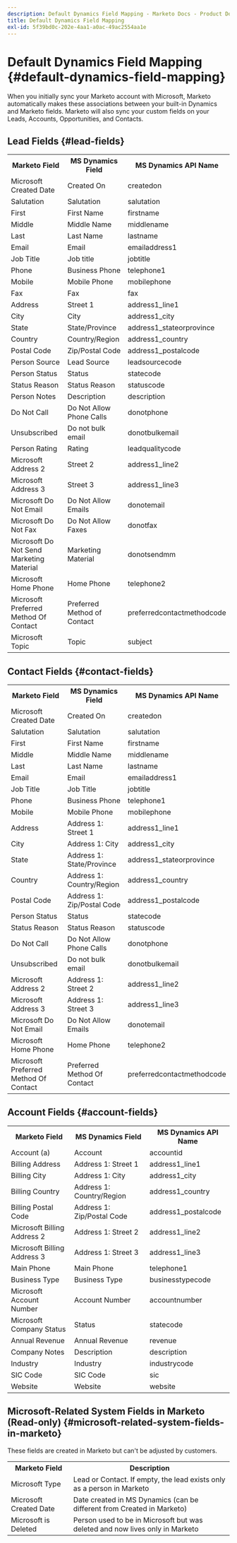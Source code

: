 ```yaml
---
description: Default Dynamics Field Mapping - Marketo Docs - Product Documentation
title: Default Dynamics Field Mapping
exl-id: 5f39bd0c-202e-4aa1-a0ac-49ac2554aa1e
---
```

# Default Dynamics Field Mapping {#default-dynamics-field-mapping}

When you initially sync your Marketo account with Microsoft, Marketo automatically makes these associations between your built-in Dynamics and Marketo fields.  Marketo will also sync your custom fields on your Leads, Accounts, Opportunities, and Contacts.

## Lead Fields {#lead-fields}

<table> 
 <colgroup> 
  <col> 
  <col> 
  <col> 
 </colgroup> 
 <tbody> 
  <tr> 
   <th>Marketo Field</th> 
   <th>MS Dynamics Field</th> 
   <th>MS Dynamics API Name</th> 
  </tr> 
  <tr> 
   <td>Microsoft Created Date</td> 
   <td>Created On</td> 
   <td>createdon</td> 
  </tr> 
  <tr> 
   <td>Salutation</td> 
   <td>Salutation</td> 
   <td>salutation</td> 
  </tr> 
  <tr> 
   <td>First</td> 
   <td>First Name</td> 
   <td>firstname</td> 
  </tr> 
  <tr> 
   <td>Middle</td> 
   <td>Middle Name</td> 
   <td>middlename</td> 
  </tr> 
  <tr> 
   <td>Last</td> 
   <td>Last Name</td> 
   <td>lastname</td> 
  </tr> 
  <tr> 
   <td>Email</td> 
   <td>Email</td> 
   <td>emailaddress1</td> 
  </tr> 
  <tr> 
   <td>Job Title</td> 
   <td>Job title</td> 
   <td>jobtitle</td> 
  </tr> 
  <tr> 
   <td>Phone</td> 
   <td>Business Phone</td> 
   <td>telephone1</td> 
  </tr> 
  <tr> 
   <td>Mobile</td> 
   <td>Mobile Phone</td> 
   <td>mobilephone</td> 
  </tr> 
  <tr> 
   <td>Fax</td> 
   <td>Fax</td> 
   <td>fax</td> 
  </tr> 
  <tr> 
   <td>Address</td> 
   <td>Street 1</td> 
   <td>address1_line1</td> 
  </tr> 
  <tr> 
   <td>City</td> 
   <td>City</td> 
   <td>address1_city</td> 
  </tr> 
  <tr> 
   <td>State</td> 
   <td>State/Province</td> 
   <td>address1_stateorprovince</td> 
  </tr> 
  <tr> 
   <td>Country</td> 
   <td>Country/Region</td> 
   <td>address1_country</td> 
  </tr> 
  <tr> 
   <td>Postal Code</td> 
   <td>Zip/Postal Code</td> 
   <td>address1_postalcode</td> 
  </tr> 
  <tr> 
   <td>Person Source</td> 
   <td>Lead Source</td> 
   <td>leadsourcecode</td> 
  </tr> 
  <tr> 
   <td>Person Status</td> 
   <td>Status</td> 
   <td>statecode</td> 
  </tr> 
  <tr> 
   <td>Status Reason</td> 
   <td>Status Reason</td> 
   <td>statuscode</td> 
  </tr> 
  <tr> 
   <td>Person Notes</td> 
   <td>Description</td> 
   <td>description</td> 
  </tr> 
  <tr> 
   <td>Do Not Call</td> 
   <td>Do Not Allow Phone Calls</td> 
   <td>donotphone</td> 
  </tr> 
  <tr> 
   <td>Unsubscribed</td> 
   <td>Do not bulk email</td> 
   <td>donotbulkemail</td> 
  </tr> 
  <tr> 
   <td>Person Rating</td> 
   <td>Rating</td> 
   <td>leadqualitycode</td> 
  </tr> 
  <tr> 
   <td>Microsoft Address 2</td> 
   <td>Street 2</td> 
   <td>address1_line2</td> 
  </tr> 
  <tr> 
   <td>Microsoft Address 3</td> 
   <td>Street 3</td> 
   <td>address1_line3</td> 
  </tr> 
  <tr> 
   <td>Microsoft Do Not Email</td> 
   <td>Do Not Allow Emails</td> 
   <td>donotemail</td> 
  </tr> 
  <tr> 
   <td>Microsoft Do Not Fax</td> 
   <td>Do Not Allow Faxes</td> 
   <td>donotfax</td> 
  </tr> 
  <tr> 
   <td>Microsoft Do Not Send Marketing Material</td> 
   <td>Marketing Material</td> 
   <td>donotsendmm</td> 
  </tr> 
  <tr> 
   <td>Microsoft Home Phone</td> 
   <td>Home Phone</td> 
   <td>telephone2</td> 
  </tr> 
  <tr> 
   <td>Microsoft Preferred Method Of Contact</td> 
   <td>Preferred Method of Contact</td> 
   <td>preferredcontactmethodcode</td> 
  </tr> 
  <tr> 
   <td>Microsoft Topic</td> 
   <td>Topic</td> 
   <td>subject</td> 
  </tr> 
 </tbody> 
</table>

## Contact Fields {#contact-fields}

<table> 
 <colgroup> 
  <col> 
  <col> 
  <col> 
 </colgroup> 
 <tbody> 
  <tr> 
   <th>Marketo Field</th> 
   <th>MS Dynamics Field</th> 
   <th>MS Dynamics API Name</th> 
  </tr> 
  <tr> 
   <td>Microsoft Created Date</td> 
   <td>Created On</td> 
   <td>createdon</td> 
  </tr> 
  <tr> 
   <td>Salutation</td> 
   <td>Salutation</td> 
   <td>salutation</td> 
  </tr> 
  <tr> 
   <td>First</td> 
   <td>First Name</td> 
   <td>firstname</td> 
  </tr> 
  <tr> 
   <td>Middle</td> 
   <td>Middle Name</td> 
   <td>middlename</td> 
  </tr> 
  <tr> 
   <td>Last</td> 
   <td>Last Name</td> 
   <td>lastname</td> 
  </tr> 
  <tr> 
   <td>Email</td> 
   <td>Email</td> 
   <td>emailaddress1</td> 
  </tr> 
  <tr> 
   <td>Job Title</td> 
   <td>Job Title</td> 
   <td>jobtitle</td> 
  </tr> 
  <tr> 
   <td>Phone</td> 
   <td>Business Phone</td> 
   <td>telephone1</td> 
  </tr> 
  <tr> 
   <td>Mobile</td> 
   <td>Mobile Phone</td> 
   <td>mobilephone</td> 
  </tr> 
  <tr> 
   <td>Address</td> 
   <td>Address 1: Street 1</td> 
   <td>address1_line1</td> 
   <tr> 
   <td>City</td> 
   <td>Address 1: City</td> 
   <td>address1_city</td> 
  </tr> 
  <tr> 
   <td>State</td> 
   <td>Address 1: State/Province</td> 
   <td>address1_stateorprovince</td> 
  </tr> 
  <tr> 
   <td>Country</td> 
   <td>Address 1: Country/Region</td> 
   <td>address1_country</td> 
   <tr> 
   <td>Postal Code</td> 
   <td>Address 1: Zip/Postal Code</td> 
   <td>address1_postalcode</td> 
  </tr> 
  <tr> 
   <td>Person Status</td> 
   <td>Status</td> 
   <td>statecode</td> 
  </tr> 
  <tr> 
   <td>Status Reason</td> 
   <td>Status Reason</td> 
   <td>statuscode</td> 
  </tr> 
   <tr> 
   <td>Do Not Call</td> 
   <td>Do Not Allow Phone Calls</td> 
   <td>donotphone</td> 
  </tr> 
  <tr> 
   <td>Unsubscribed</td> 
   <td>Do not bulk email</td> 
   <td>donotbulkemail</td> 
  </tr> 
  <tr> 
   <td>Microsoft Address 2</td> 
   <td>Address 1: Street 2</td> 
   <td>address1_line2</td> 
  </tr> 
   <tr> 
   <td>Microsoft Address 3</td> 
   <td>Address 1: Street 3</td> 
   <td>address1_line3</td> 
  </tr> 
  <tr> 
   <td>Microsoft Do Not Email</td> 
   <td>Do Not Allow Emails</td> 
   <td>donotemail</td> 
  </tr> 
  <tr> 
   <td>Microsoft Home Phone</td> 
   <td>Home Phone</td> 
   <td>telephone2</td> 
  </tr> 
  <tr> 
   <td>Microsoft Preferred Method Of Contact</td> 
   <td>Preferred Method Of Contact</td> 
   <td>preferredcontactmethodcode</td> 
  </tr> 
 </tbody> 
</table>

## Account Fields {#account-fields}

<table> 
 <colgroup> 
  <col> 
  <col> 
  <col> 
 </colgroup> 
 <tbody> 
  <tr> 
   <th>Marketo Field</th> 
   <th>MS Dynamics Field</th> 
   <th>MS Dynamics API Name</th> 
  </tr> 
  <tr> 
   <td>Account (a)</td> 
   <td>Account</td> 
   <td>accountid</td> 
  </tr> 
  <tr> 
   <td>Billing Address</td> 
   <td>Address 1: Street 1</td> 
   <td>address1_line1</td> 
  </tr> 
  <tr> 
   <td>Billing City</td> 
   <td>Address 1: City</td> 
   <td>address1_city</td> 
  </tr> 
  <tr> 
   <td>Billing Country</td> 
   <td>Address 1: Country/Region</td> 
   <td>address1_country</td> 
  </tr> 
  <tr> 
   <td>Billing Postal Code</td> 
   <td>Address 1: Zip/Postal Code</td> 
   <td>address1_postalcode</td> 
  </tr> 
  <tr> 
   <td>Microsoft Billing Address 2</td> 
   <td>Address 1: Street 2</td> 
   <td>address1_line2</td> 
  </tr> 
  <tr> 
   <td>Microsoft Billing Address 3</td> 
   <td>Address 1: Street 3</td> 
   <td>address1_line3</td> 
  </tr> 
  <tr> 
   <td>Main Phone</td> 
   <td>Main Phone</td> 
   <td>telephone1</td> 
  </tr> 
  <tr> 
   <td>Business Type</td> 
   <td>Business Type</td> 
   <td>businesstypecode</td> 
  </tr> 
  <tr> 
   <td>Microsoft Account Number</td> 
   <td>Account Number</td> 
   <td>accountnumber</td> 
  </tr> 
  <tr> 
   <td>Microsoft Company Status</td> 
   <td>Status</td> 
   <td>statecode</td> 
  </tr> 
  <tr> 
   <td>Annual Revenue</td> 
   <td>Annual Revenue</td> 
   <td>revenue</td> 
  </tr> 
  <tr> 
   <td>Company Notes</td> 
   <td>Description</td> 
   <td>description</td> 
  </tr> 
  <tr> 
   <td>Industry</td> 
   <td>Industry</td> 
   <td>industrycode</td> 
  </tr> 
  <tr> 
   <td>SIC Code</td> 
   <td>SIC Code</td> 
   <td>sic</td> 
  </tr> 
  <tr> 
   <td>Website</td> 
   <td>Website</td> 
   <td>website</td> 
  </tr> 
 </tbody> 
</table>

## Microsoft-Related System Fields in Marketo (Read-only) {#microsoft-related-system-fields-in-marketo}

These fields are created in Marketo but can't be adjusted by customers.

<table> 
 <colgroup> 
  <col> 
  <col> 
 </colgroup> 
 <tbody> 
  <tr> 
   <th>Marketo Field</th> 
   <th>Description</th> 
  </tr> 
  <tr> 
   <td>Microsoft Type</td> 
   <td>Lead or Contact. If empty, the lead exists only as a person in Marketo</td> 
  </tr> 
  <tr> 
   <td>Microsoft Created Date</td> 
   <td>Date created in MS Dynamics (can be different from Created in Marketo)</td> 
  </tr> 
  <tr> 
   <td>Microsoft is Deleted</td> 
   <td>Person used to be in Microsoft but was deleted and now lives only in Marketo</td> 
  </tr> 
 </tbody> 
</table>
